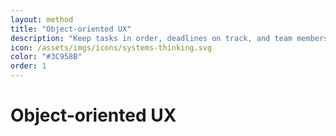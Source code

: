 ```yaml
---
layout: method
title: "Object-oriented UX"
description: "Keep tasks in order, deadlines on track, and team members aligned with Trello."
icon: /assets/imgs/icons/systems-thinking.svg
color: "#3C958B"
order: 1
---
```


# Object-oriented UX 